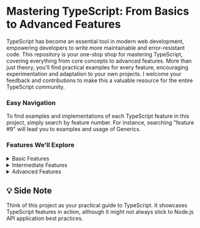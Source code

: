 # Mastering TypeScript: From Basics to Advanced Features

TypeScript has become an essential tool in modern web development, empowering developers to write more maintainable and error-resistant code. This repository is your one-stop shop for mastering TypeScript, covering everything from core concepts to advanced features. More than just theory, you'll find practical examples for every feature, encouraging experimentation and adaptation to your own projects. I welcome your feedback and contributions to make this a valuable resource for the entire TypeScript community.

### Easy Navigation
To find examples and implementations of each TypeScript feature in this project, simply search by feature number. For instance, searching "feature #9" will lead you to examples and usage of Generics.

### Features We'll Explore

<details>
<summary>Basic Features</summary>

1. **Type Annotations**: Define types for variables, parameters, and return values to leverage TypeScript's static type checking.
   [Example 2](https://github.com/husni1992/TypeScript-advanced/blob/main/src/app/controllers/UserController.ts)
2. **Interfaces**: Create contracts for object structures, ensuring adherence to specified shapes.
3. **Classes**: Use object-oriented principles to construct objects with properties and methods.
4. **Enums**: Enumerate a set of named constants to improve code readability and maintainability.
5. **Type Aliases**: Create custom type definitions to simplify complex type signatures and enhance code readability.
6. **Nullable Types**: Work with values that may be `null` or `undefined`, denoted with a `?` for optional properties and variables.

</details>

<details>
<summary>Intermediate Features</summary>

7. **Union Types**: Allow for a value to be one of several types, providing versatility in variable and function typing.
8. **Intersection Types**: Combine types into one by merging their properties, creating a new type that has all the properties of the constituent types.
9. **Generics**: Design flexible and reusable components by creating types that work over a variety of values while maintaining type integrity.
10. **Type Guards**: Apply runtime checks to determine the type of a variable and narrow its type within scope.
11. **Tuples**: Utilize fixed-length arrays with elements whose types are known, but not necessarily the same.
12. **Literal Types**: Constrain variables to specific values, offering a way to signal intent and enforce function contracts.
13. **Utility Types**: Leverage TypeScript's built-in utility types for common transformations and operations on types.
14. **Namespaces**: Structure code with logical grouping and prevent pollution of the global scope.
</details>

<details>
<summary>Advanced Features</summary>

15. **Mapped Types**: Generate new types by transforming existing ones, iterating over their properties and applying modifications.
16. **Conditional Types**: Define types that are determined based on conditional logic, allowing for types to change based on the input types.
17. **Decorators**: Functions that modify class, method, property, or parameter behavior and metadata at compile or runtime.
18. **Mixins**: Create classes that combine multiple classes or interfaces into one.
19. **Module Augmentation**: Enhance or modify existing modules by adding new properties or methods.
20. **Advanced Generics**: Utilize generics to create highly reusable components capable of handling complex typing scenarios.
21. **Template Literals**: Use template literal types to construct types based on template literal strings, introducing string manipulation capabilities into the type system.
</details>

## 💡 Side Note

Think of this project as your practical guide to TypeScript. It showcases TypeScript features in action, although it might not always stick to Node.js API application best practices.
